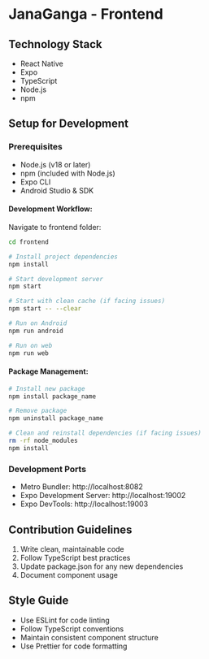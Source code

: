 # JanaGanga - Frontend

## Technology Stack
- React Native
- Expo
- TypeScript
- Node.js
- npm

## Setup for Development

### Prerequisites
- Node.js (v18 or later)
- npm (included with Node.js)
- Expo CLI
- Android Studio & SDK

#### Development Workflow:

Navigate to frontend folder:
```bash
cd frontend
```

```bash
# Install project dependencies
npm install

# Start development server
npm start

# Start with clean cache (if facing issues)
npm start -- --clear

# Run on Android
npm run android

# Run on web
npm run web
```

#### Package Management:
```bash
# Install new package
npm install package_name

# Remove package
npm uninstall package_name

# Clean and reinstall dependencies (if facing issues)
rm -rf node_modules
npm install
```

### Development Ports
- Metro Bundler: http://localhost:8082
- Expo Development Server: http://localhost:19002
- Expo DevTools: http://localhost:19003

## Contribution Guidelines
1. Write clean, maintainable code
2. Follow TypeScript best practices
3. Update package.json for any new dependencies
4. Document component usage

## Style Guide
- Use ESLint for code linting
- Follow TypeScript conventions
- Maintain consistent component structure
- Use Prettier for code formatting